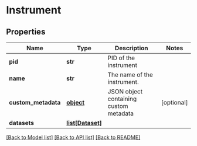 # Instrument

## Properties
Name | Type | Description | Notes
------------ | ------------- | ------------- | -------------
**pid** | **str** | PID of the instrument | 
**name** | **str** | The name of the instrument. | 
**custom_metadata** | [**object**](.md) | JSON object containing custom metadata | [optional] 
**datasets** | [**list[Dataset]**](Dataset.md) |  | 

[[Back to Model list]](../README.md#documentation-for-models) [[Back to API list]](../README.md#documentation-for-api-endpoints) [[Back to README]](../README.md)


